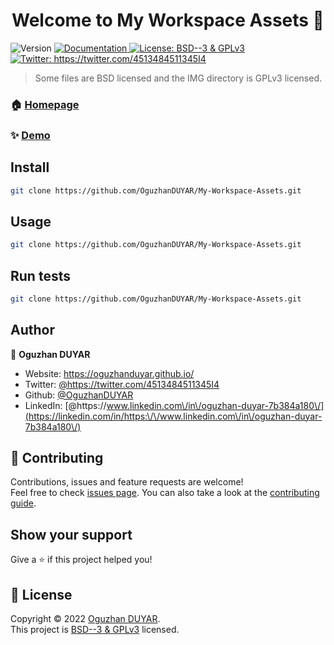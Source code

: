 <h1 align="center">Welcome to My Workspace Assets 👋</h1>
<p>
  <img alt="Version" src="https://img.shields.io/badge/version-1.0-blue.svg?cacheSeconds=2592000" />
  <a href="https://oguzhanduyar.github.io/" target="_blank">
    <img alt="Documentation" src="https://img.shields.io/badge/documentation-yes-brightgreen.svg" />
  </a>
  <a href="https://www.gnu.org/licenses/gpl-3.0.en.html" target="_blank">
    <img alt="License: BSD--3 & GPLv3" src="https://img.shields.io/badge/License-BSD--3 & GPLv3-yellow.svg" />
  </a>
  <a href="https://twitter.com/https://twitter.com/4513484511345I4" target="_blank">
    <img alt="Twitter: https://twitter.com/4513484511345I4" src="https://img.shields.io/twitter/follow/https://twitter.com/4513484511345I4.svg?style=social" />
  </a>
</p>

> Some files are BSD licensed and the IMG directory is GPLv3 licensed.

### 🏠 [Homepage](https://oguzhanduyar.github.io/)

### ✨ [Demo](https://oguzhanduyar.github.io/)

## Install

```sh
git clone https://github.com/OguzhanDUYAR/My-Workspace-Assets.git
```

## Usage

```sh
git clone https://github.com/OguzhanDUYAR/My-Workspace-Assets.git
```

## Run tests

```sh
git clone https://github.com/OguzhanDUYAR/My-Workspace-Assets.git
```

## Author

👤 **Oguzhan DUYAR**

* Website: https://oguzhanduyar.github.io/
* Twitter: [@https:\/\/twitter.com\/4513484511345I4](https://twitter.com/https:\/\/twitter.com\/4513484511345I4)
* Github: [@OguzhanDUYAR](https://github.com/OguzhanDUYAR)
* LinkedIn: [@https:\/\/www.linkedin.com\/in\/oguzhan-duyar-7b384a180\/](https://linkedin.com/in/https:\/\/www.linkedin.com\/in\/oguzhan-duyar-7b384a180\/)

## 🤝 Contributing

Contributions, issues and feature requests are welcome!<br />Feel free to check [issues page](https://github.com/OguzhanDUYAR/My-Workspace-Assets/issues). You can also take a look at the [contributing guide](https://github.com/OguzhanDUYAR/My-Workspace-Assets/wiki).

## Show your support

Give a ⭐️ if this project helped you!

## 📝 License

Copyright © 2022 [Oguzhan DUYAR](https://github.com/OguzhanDUYAR).<br />
This project is [BSD--3 & GPLv3](https://www.gnu.org/licenses/gpl-3.0.en.html) licensed.

